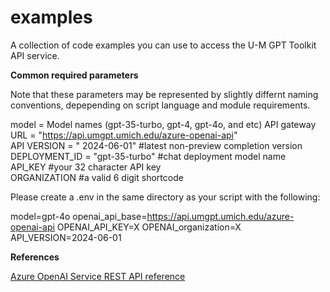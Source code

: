 # examples
A collection of code examples you can use to access the U-M GPT Toolkit API service.  

**Common required parameters**  
  
Note that these parameters may be represented by slightly differnt naming conventions, depepending on script language and module requirements.  
   
model = Model names (gpt-35-turbo, gpt-4, gpt-4o, and etc)
API gateway URL = "https://api.umgpt.umich.edu/azure-openai-api"  
API VERSION = " 2024-06-01" #latest non-preview completion version  
DEPLOYMENT_ID = "gpt-35-turbo" #chat deployment model name  
API_KEY #your 32 character API key  
ORGANIZATION #a valid 6 digit shortcode  

Please create a .env in the same directory as your script with the following:


model=gpt-4o
openai_api_base=https://api.umgpt.umich.edu/azure-openai-api
OPENAI_API_KEY=X
OPENAI_organization=X
API_VERSION=2024-06-01


**References**  
  
[Azure OpenAI Service REST API reference](https://learn.microsoft.com/en-us/azure/ai-services/openai/reference)
